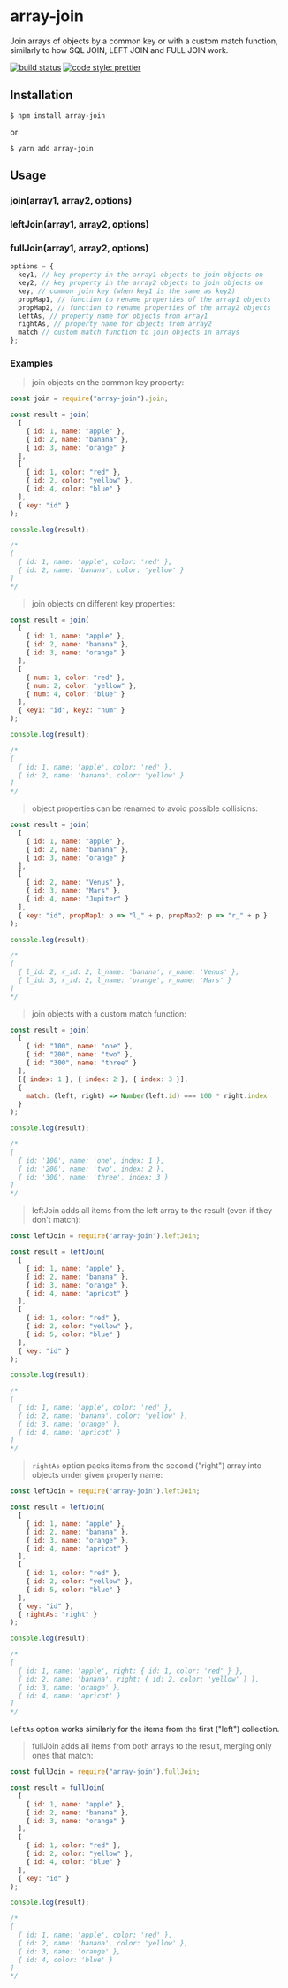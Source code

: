 # array-join

Join arrays of objects by a common key or with a custom match function, similarly to how SQL JOIN, LEFT JOIN and FULL JOIN work.

[![build status](https://img.shields.io/travis/iredchuk/array-join/master.svg?style=flat-square)](https://travis-ci.org/iredchuk/array-join)
[![code style: prettier](https://img.shields.io/badge/code_style-prettier-ff69b4.svg?style=flat-square)](https://github.com/prettier/prettier)

## Installation

```console
$ npm install array-join
```

or

```console
$ yarn add array-join
```

## Usage

### join(array1, array2, options)

### leftJoin(array1, array2, options)

### fullJoin(array1, array2, options)

```js
options = {
  key1, // key property in the array1 objects to join objects on
  key2, // key property in the array2 objects to join objects on
  key, // common join key (when key1 is the same as key2)
  propMap1, // function to rename properties of the array1 objects
  propMap2, // function to rename properties of the array2 objects
  leftAs, // property name for objects from array1
  rightAs, // property name for objects from array2
  match // custom match function to join objects in arrays
};
```

### Examples

> join objects on the common key property:

```js
const join = require("array-join").join;

const result = join(
  [
    { id: 1, name: "apple" },
    { id: 2, name: "banana" },
    { id: 3, name: "orange" }
  ],
  [
    { id: 1, color: "red" },
    { id: 2, color: "yellow" },
    { id: 4, color: "blue" }
  ],
  { key: "id" }
);

console.log(result);

/*
[
  { id: 1, name: 'apple', color: 'red' },
  { id: 2, name: 'banana', color: 'yellow' }
]
*/
```

> join objects on different key properties:

```js
const result = join(
  [
    { id: 1, name: "apple" },
    { id: 2, name: "banana" },
    { id: 3, name: "orange" }
  ],
  [
    { num: 1, color: "red" },
    { num: 2, color: "yellow" },
    { num: 4, color: "blue" }
  ],
  { key1: "id", key2: "num" }
);

console.log(result);

/*
[
  { id: 1, name: 'apple', color: 'red' },
  { id: 2, name: 'banana', color: 'yellow' }
]
*/
```

> object properties can be renamed to avoid possible collisions:

```js
const result = join(
  [
    { id: 1, name: "apple" },
    { id: 2, name: "banana" },
    { id: 3, name: "orange" }
  ],
  [
    { id: 2, name: "Venus" },
    { id: 3, name: "Mars" },
    { id: 4, name: "Jupiter" }
  ],
  { key: "id", propMap1: p => "l_" + p, propMap2: p => "r_" + p }
);

console.log(result);

/*
[
  { l_id: 2, r_id: 2, l_name: 'banana', r_name: 'Venus' },
  { l_id: 3, r_id: 2, l_name: 'orange', r_name: 'Mars' }
]
*/
```

> join objects with a custom match function:

```js
const result = join(
  [
    { id: "100", name: "one" },
    { id: "200", name: "two" },
    { id: "300", name: "three" }
  ],
  [{ index: 1 }, { index: 2 }, { index: 3 }],
  {
    match: (left, right) => Number(left.id) === 100 * right.index
  }
);

console.log(result);

/*
[
  { id: '100', name: 'one', index: 1 },
  { id: '200', name: 'two', index: 2 },
  { id: '300', name: 'three', index: 3 }
]
*/
```

> leftJoin adds all items from the left array to the result (even if they don't match):

```js
const leftJoin = require("array-join").leftJoin;

const result = leftJoin(
  [
    { id: 1, name: "apple" },
    { id: 2, name: "banana" },
    { id: 3, name: "orange" },
    { id: 4, name: "apricot" }
  ],
  [
    { id: 1, color: "red" },
    { id: 2, color: "yellow" },
    { id: 5, color: "blue" }
  ],
  { key: "id" }
);

console.log(result);

/*
[
  { id: 1, name: 'apple', color: 'red' },
  { id: 2, name: 'banana', color: 'yellow' },
  { id: 3, name: 'orange' },
  { id: 4, name: 'apricot' }
]
*/
```

> `rightAs` option packs items from the second ("right") array into objects under given property name:

```js
const leftJoin = require("array-join").leftJoin;

const result = leftJoin(
  [
    { id: 1, name: "apple" },
    { id: 2, name: "banana" },
    { id: 3, name: "orange" },
    { id: 4, name: "apricot" }
  ],
  [
    { id: 1, color: "red" },
    { id: 2, color: "yellow" },
    { id: 5, color: "blue" }
  ],
  { key: "id" },
  { rightAs: "right" }
);

console.log(result);

/*
[
  { id: 1, name: 'apple', right: { id: 1, color: 'red' } },
  { id: 2, name: 'banana', right: { id: 2, color: 'yellow' } },
  { id: 3, name: 'orange' },
  { id: 4, name: 'apricot' }
]
*/
```

`leftAs` option works similarly for the items from the first ("left") collection.

> fullJoin adds all items from both arrays to the result, merging only ones that match:

```js
const fullJoin = require("array-join").fullJoin;

const result = fullJoin(
  [
    { id: 1, name: "apple" },
    { id: 2, name: "banana" },
    { id: 3, name: "orange" }
  ],
  [
    { id: 1, color: "red" },
    { id: 2, color: "yellow" },
    { id: 4, color: "blue" }
  ],
  { key: "id" }
);

console.log(result);

/*
[
  { id: 1, name: 'apple', color: 'red' },
  { id: 2, name: 'banana', color: 'yellow' },
  { id: 3, name: 'orange' },
  { id: 4, color: 'blue' }
]
*/
```
